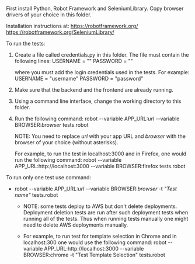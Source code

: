 First install Python, Robot Framework and SeleniumLibrary. Copy browser drivers of your choice in this folder.

Installation instructions at:
https://robotframework.org/
https://robotframework.org/SeleniumLibrary/

To run the tests:
1. Create a file called credentials.py in this folder.
   The file must contain the following lines:
   USERNAME = ""
   PASSWORD = ""

   where you must add the login credentials used in the tests. For example:
   USERNAME = "username"
   PASSWORD = "password"

2. Make sure that the backend and the frontend are already running.
3. Using a command line interface, change the working directory to this folder.
4. Run the following command: 
   robot --variable APP_URL:*url* --variable BROWSER:*browser* tests.robot

   NOTE: You need to replace *url* with your app URL and *browser* with the browser of your choice (without asterisks).

   For example, to run the test in localhost:3000 and in Firefox, one would run the following command:
   robot --variable APP_URL:http://localhost:3000 --variable BROWSER:firefox tests.robot

To run only one test use command:
- robot --variable APP_URL:*url* --variable BROWSER:*browser* -t *"Test name"* tests.robot

   - NOTE: some tests deploy to AWS but don't delete deployments. Deployment deletion tests are run after such deployment tests when running all of the tests. Thus when running tests manually one might need to delete AWS deployments manually.

   - For example, to run test for template selection in Chrome and in localhost:300 one would use the following command:
   robot  --variable APP_URL:http://localhost:3000 --variable BROWSER:chrome -t "Test Template Selection" tests.robot   

